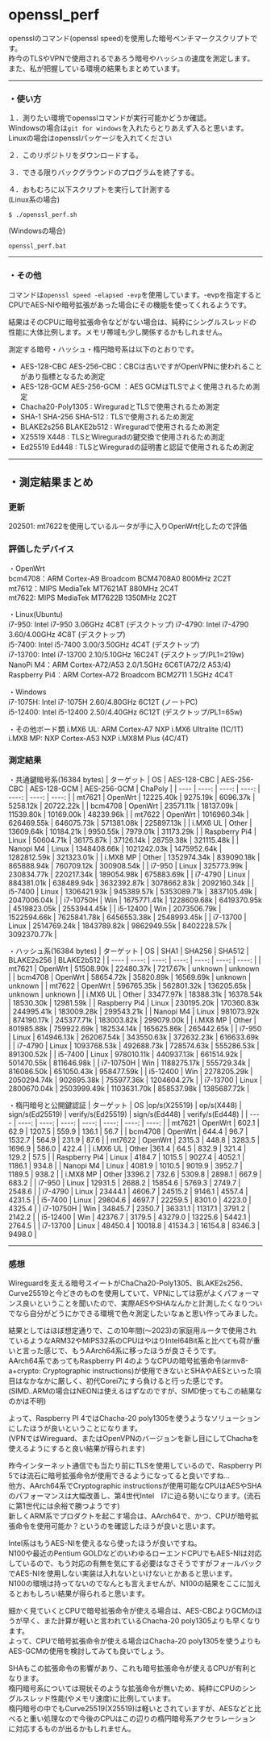 # openssl_perf
  
opensslのコマンド(openssl speed)を使用した暗号ベンチマークスクリプトです。  
昨今のTLSやVPNで使用されるであろう暗号やハッシュの速度を測定します。  
また、私が把握している環境の結果もまとめています。  
  
---
### ・使い方
  
１．測りたい環境でopensslコマンドが実行可能かどうか確認。  
Windowsの場合は`git for windows`を入れたらとりあえず入ると思います。  
Linuxの場合はopensslパッケージを入れてください  

２．このリポジトリをダウンロードする。  

３．できる限りバックグラウンドのプログラムを終了する。  

４．おもむろに以下スクリプトを実行して計測する  
(Linux系の場合)
```
$ ./openssl_perf.sh
```
(Windowsの場合)
```
openssl_perf.bat
```
---
### ・その他

コマンドは`openssl speed -elapsed -evp`を使用しています。-evpを指定するとCPUでAES-NIや暗号拡張があった場合にその機能を使ってくれるようです。  

結果はそのCPUに暗号拡張命令などがない場合は、純粋にシングルスレッドの性能に大体比例します。メモリ帯域も少し関係するかもしれません。

測定する暗号・ハッシュ・楕円暗号系は以下のとおりです。  
- AES-128-CBC AES-256-CBC：CBCは古いですがOpenVPNに使われることがあり指標となるため測定  
- AES-128-GCM AES-256-GCM ：AES GCMはTLSでよく使用されるため測定  
- Chacha20-Poly1305 : WireguradとTLSで使用されるため測定  
- SHA-1 SHA-256 SHA-512 : TLSで使用されるため測定  
- BLAKE2s256 BLAKE2b512 : Wireguradで使用されるため測定  
- X25519 X448  : TLSとWireguradの鍵交換で使用されるため測定
- Ed25519 Ed448 : TLSとWireguradの証明書と認証で使用されるため測定

---
## ・測定結果まとめ

### 更新
202501: mt7622を使用しているルータが手に入りOpenWrt化したので評価  

### 評価したデバイス

・OpenWrt  
bcm4708：ARM Cortex-A9 Broadcom BCM4708A0 800MHz 2C2T  
mt7612：MIPS MediaTek MT7621AT 880MHz 2C4T  
mt7622: MIPS MediaTek MT7622B 1350MHz 2C2T  


・Linux(Ubuntu)  
i7-950: Intel i7-950 3.06GHz 4C8T (デスクトップ) 
i7-4790: Intel i7-4790 3.60/4.00GHz 4C8T  (デスクトップ)  
i5-7400: Intel i5-7400 3.00/3.50GHz 4C4T  (デスクトップ)  
i7-13700: Intel i7-13700 2.10/5.10GHz 16C24T  (デスクトップ/PL1=219w)  
NanoPi M4：ARM Cortex-A72/A53 2.0/1.5GHz 6C6T(A72/2 A53/4)  
Raspberry Pi4：ARM Cortex-A72 Broadcom BCM2711 1.5GHz 4C4T  

・Windows  
i7-1075H: Intel i7-1075H 2.60/4.80GHz 6C12T  (ノートPC)  
i5-12400: Intel i5-12400 2.50/4.40GHz 6C12T  (デスクトップ/PL1=65w)  

・その他ボード類
i.MX6 UL: ARM Cortex-A7 NXP i.MX6 Ultralite (1C/1T)  
i.MX8 MP: NXP Cortex-A53 NXP i.MX8M Plus (4C/4T)  
  
### 測定結果
  
・共通鍵暗号系(16384 bytes)
| ターゲット | OS | AES-128-CBC | AES-256-CBC | AES-128-GCM | AES-256-GCM | ChaPoly |
| ----  | ----: | ----: | ----: | ----: | ----: | ----: | 
| mt7621 |  OpenWrt | 12225.40k | 9275.19k | 6096.37k | 5258.12k | 20722.22k | 
| bcm4708 | OpenWrt | 23571.11k | 18137.09k | 11539.80k | 10169.00k | 48239.96k |
| mt7622 | OpenWrt | 1016960.34k | 626469.55k | 646075.73k | 571381.08k | 225897.13k | 
| i.MX6 UL | Other | 13609.64k | 10184.21k | 9950.55k | 7979.01k | 31173.29k |
| Raspberry Pi4 | Linux | 50604.71k | 36175.87k | 37126.14k | 28759.38k | 321115.48k |
| Nanopi M4 | Linux | 1348408.66k | 1021242.03k | 1475952.64k | 1282812.59k | 321323.01k |
| i.MX8 MP | Other | 1352974.34k | 839090.18k | 865888.94k | 760709.12k | 300908.54k |
| i7-950 | Linux | 325773.99k | 230834.77k | 220217.34k | 189054.98k | 675883.69k |
| i7-4790 | Linux | 884381.01k | 638489.94k | 3632392.87k | 3078662.83k | 2092160.34k |
| i5-7400 | Linux | 1306421.93k | 945389.57k | 5353089.71k | 3837105.49k | 2047006.04k |
| i7-10750H | Win | 1675771.41k | 1228609.68k | 6419370.95k | 4519823.05k | 2553944.45k |
| i5-12400 | Win | 2073506.79k | 1522594.66k | 7625841.78k | 6456553.38k | 2548993.45k |
| i7-13700 | Linux | 2514769.24k | 1843789.82k | 9862949.55k | 8402228.57k | 3092370.77k |
  
・ハッシュ系(16384 bytes)
| ターゲット | OS | SHA1 | SHA256 | SHA512 | BLAKE2s256 | BLAKE2b512 |
| ---- | ----: |  ----: | ----: | ----: | ----: | ----: | 
| mt7621  | OpenWrt | 51508.90k | 22480.37k | 7217.67k | unknown | unknown | 
| bcm4708 | OpenWrt | 58654.72k | 35820.89k | 16569.69k | unknown | unknown |
| mt7622 | OpenWrt | 596765.35k | 562801.32k | 136205.65k | unknown | unknown | 
| i.MX6 UL | Other | 33477.97k | 18388.31k | 16378.54k | 18530.30k | 12981.59k |
| Raspberry Pi4 | Linux | 230195.20k | 170360.83k | 244995.41k | 183009.28k | 299543.21k |
| Nanopi M4 | Linux | 981073.92k | 874190.17k | 245377.71k | 183003.82k | 299079.00k |
| i.MX8 MP | Other | 801985.88k | 759922.69k | 182534.14k | 165625.86k | 265442.65k |
| i7-950 | Linux | 614946.13k | 262067.54k | 343550.63k | 372632.23k | 616633.69k |
| i7-4790 | Linux | 1093768.53k | 492688.73k | 728574.63k | 555286.53k | 891300.52k |
| i5-7400 | Linux | 978010.11k | 440937.13k | 661514.92k | 501470.55k | 811646.98k |
| i7-10750H | Win | 1188275.17k | 555729.34k | 816086.50k | 651050.43k | 958477.59k |
| i5-12400 | Win | 2278205.29k | 2050294.74k | 902695.38k | 755977.36k | 1204604.27k |
| i7-13700 | Linux | 2800670.04k | 2503999.49k | 1103631.70k | 858537.98k | 1385687.72k |
  
・楕円暗号と公開鍵認証
| ターゲット | OS |op/s(X25519) | op/s(X448) | sign/s(Ed25519) | verify/s(Ed25519) | sign/s(Ed448) | verify/s(Ed448) |
| ---- | ----: | ----: | ----: | ----: | ----: | ----: | ----: | 
| mt7621 | OpenWrt | 602.1 | 62.9 | 1207.5 | 559.9 | 136.1 | 56.7 | 
| bcm4708 | OpenWrt | 644.4 | 96.7 | 1532.7 | 564.9 | 231.9 | 87.6 | 
| mt7622  | OpenWrt | 2315.3 | 448.8 | 3283.5 | 1696.9 | 586.0 | 422.4 | 
| i.MX6 UL | Other |361.4 | 64.5 | 832.9 | 321.4 | 129.2  | 57.5 | 
| Raspberry Pi4 | Linux | 4184.7 | 1015.5 | 9027.4 | 4052.1 | 1186.1 | 934.8 | 
| Nanopi M4 | Linux | 4081.9 | 1010.5 | 9019.9 | 3952.7 | 1189.5 | 938.2 | 
| i.MX8 MP | Other |3396.2 | 732.6 | 5309.8 | 2898.1 | 667.9 | 683.2 | 
| i7-950 | Linux | 12931.5 | 2688.2 | 15854.6 | 5769.3 | 2749.7 | 2548.6 | 
| i7-4790 | Linux | 23444.1 | 4606.7 | 24515.2 | 9146.1 | 4557.4 | 4231.5 | 
| i5-7400 | Linux | 29804.6 | 4697.7 | 22259.5 | 8301.0 | 4223.0 | 4325.4 | 
| i7-10750H | Win | 34845.7 | 2350.7 | 36331.1 | 11317.1 | 3791.2  | 2142.2 | 
| i5-12400 | Win | 42376.7 | 3179.5 | 43279.0 | 13225.6 | 5442.1 | 2764.5 | 
| i7-13700 | Linux | 48450.4 | 10018.8 | 41534.3 | 16154.8 | 8346.3 | 9498.0 | 
   
---
### 感想
Wireguardを支える暗号スイートがChaCha20-Poly1305、BLAKE2s256、Curve25519と今どきのものを使用していて、VPNにしては筋がよくパフォーマンス良いということを聞いたので、実際AESやSHAなんかと計測したくなりついでなら自分がどうにかできる環境で色々測定したいなぁと思い作ってみました。  
  
結果としてはほぼ想定通りで、この10年間(〜2023)の家庭用ルータで使用されているようなARM32やMIPS32系のCPUはやはりIntel64Bit系と比べても荷が重いと言った感じで、もうAArch64系に移ったほうが良さそうです。  
AArch64系であってもRaspberry PI 4のようなCPUの暗号拡張命令(armv8-a+crypto: Cryptographic instructions)が使用できないとSHAやAESといった項目はなかなかに厳しく、初代Corei7にすら負けると行った感じです。  
(SIMD..ARMの場合はNEONは使えるはずなのですが、SIMD使ってもこの結果なのかは不明)  
  
よって、Raspberry PI 4ではChacha-20 poly1305を使うようなソリューションにしたほうが良いということになります。  
(VPNではWireguard、またはOpenVPNのバージョンを新し目にしてChachaを使えるようにすると良い結果が得られます)  
  
昨今インターネット通信でも当たり前にTLSを使用しているので、Raspberry PI 5では流石に暗号拡張命令が使用できるようになってると良いですね…  
他方、AArch64系でCryptographic instructionsが使用可能なCPUはAESやSHAのパフォーマンスは大幅改善し、第4世代Intel　I7に迫る勢いになります。(流石に第1世代には余裕で勝つようです)  
新しくARM系でプロダクトを起こす場合は、AArch64で、かつ、CPUが暗号拡張命令を使用可能か？というのを確認したほうが良いと思います。  
  
Intel系はもうAES-NIを使えるなら使ったほうが良いですね。  
N100や最近のPentium GOLDなどのいわゆるローエンドCPUでもAES-NIは対応しているので、もう対応の有無を気にする必要はなさそうですがフォールバックでAES-NIを使用しない実装は入れないといけないとかあると思います。  
N100の環境は持ってないのでなんとも言えませんが、N100の結果をここに加えるとおもしろい結果が得られると思います。  
  
細かく見ていくとCPUで暗号拡張命令が使える場合は、AES-CBCよりGCMのほうが早く、また計算が軽いと言われているChacha-20 poly1305よりも早くなります。  
よって、CPUで暗号拡張命令が使える場合はChacha-20 poly1305を使うよりもAES-GCMの使用を検討してみても良いでしょう。  
  
SHAもこの拡張命令の影響があり、これも暗号拡張命令が使えるCPUが有利となります。  
楕円暗号系については現状そのような拡張命令が無いため、純粋にCPUのシングルスレッド性能(やメモリ速度)に比例しています。  
楕円暗号の中でもCurve25519(X25519)は軽いとされていますが、AESなどと比べると重い処理なので今後のCPUはこの辺りの楕円暗号系アクセラレーションに対応するものが出るかもしれません。  
